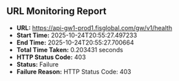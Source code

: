 ## URL Monitoring Report

- **URL:** https://api-gw1-prod1.fisglobal.com/gw/v1/health
- **Start Time:** 2025-10-24T20:55:27.497233
- **End Time:** 2025-10-24T20:55:27.700664
- **Total Time Taken:** 0.203431 seconds
- **HTTP Status Code:** 403
- **Status:** Failure
- **Failure Reason:** HTTP Status Code: 403

